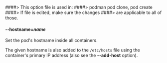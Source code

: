 ####> This option file is used in:
####>   podman pod clone, pod create
####> If file is edited, make sure the changes
####> are applicable to all of those.
#### **--hostname**=*name*

Set the pod's hostname inside all containers.

The given hostname is also added to the `/etc/hosts` file using the container's
primary IP address (also see the **--add-host** option).

